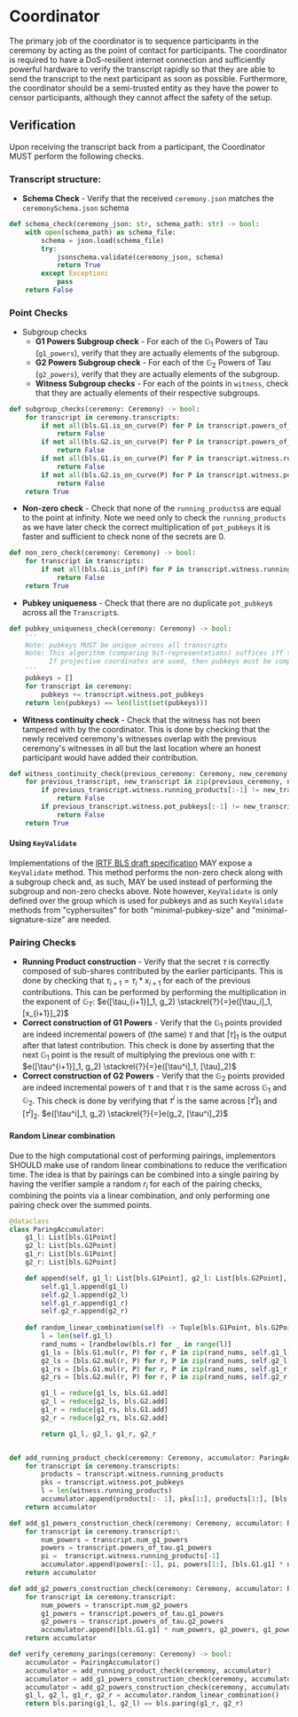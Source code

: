 # Coordinator

The primary job of the coordinator is to sequence participants in the ceremony by acting as the point of contact for participants. The coordinator is required to have a DoS-resilient internet connection and sufficiently powerful hardware to verify the transcript rapidly so that they are able to send the transcript to the next participant as soon as possible. Furthermore, the coordinator should be a semi-trusted entity as they have the power to censor participants, although they cannot affect the safety of the setup.

## Verification

Upon receiving the transcript back from a participant, the Coordinator MUST perform the following checks.

### Transcript structure:

- __Schema Check__ - Verify that the received `ceremony.json` matches the `ceremonySchema.json` schema
```python
def schema_check(ceremony_json: str, schema_path: str) -> bool:
    with open(schema_path) as schema_file:
        schema = json.load(schema_file)
        try:
            jsonschema.validate(ceremony_json, schema)
            return True
        except Exception:
            pass
    return False
```

### Point Checks

- Subgroup checks
    - __G1 Powers Subgroup check__ - For each of the $\mathbb{G}_1$ Powers of Tau (`g1_powers`), verify that they are actually elements of the subgroup.
    - __G2 Powers Subgroup check__ - For each of the $\mathbb{G}_2$ Powers of Tau (`g2_powers`), verify that they are actually elements of the subgroup.
    - __Witness Subgroup checks__ - For each of the points in `witness`, check that they are actually elements of their respective subgroups.

```python
def subgroup_checks(ceremony: Ceremony) -> bool:
    for transcript in ceremony.transcripts:
        if not all(bls.G1.is_on_curve(P) for P in transcript.powers_of_tau.g1_powers):
            return False
        if not all(bls.G2.is_on_curve(P) for P in transcript.powers_of_tau.g2_powers):
            return False
        if not all(bls.G1.is_on_curve(P) for P in transcript.witness.running_products):
            return False
        if not all(bls.G2.is_on_curve(P) for P in transcript.witness.pot_pubkeys):
            return False
    return True
```

- __Non-zero check__ - Check that none of the `running_products`s are equal to the point at infinity. Note we need only to check the `running_products` as we have later check the correct multiplication of `pot_pubkeys` it is faster and sufficient to check none of the secrets are 0.
```python
def non_zero_check(ceremony: Ceremony) -> bool:
    for transcript in transcripts:
        if not all(bls.G1.is_inf(P) for P in transcript.witness.running_products):
            return False
    return True
```
- __Pubkey uniqueness__ - Check that there are no duplicate `pot_pubkey`s across all the `Transcript`s.

```python
def pubkey_uniqueness_check(ceremony: Ceremony) -> bool:
    '''
    Note: pubkeys MUST be unique across all transcripts
    Note: This algorithm (comparing bit-representations) suffices iff the pubkeys are stored in affine co-ordinates.
          If projective coordinates are used, then pubkeys must be compared using bls.G2.is_equal()
    '''
    pubkeys = []
    for transcript in ceremony:
        pubkeys += transcript.witness.pot_pubkeys
    return len(pubkeys) == len(list(set(pubkeys)))
```

- __Witness continuity check__ - Check that the witness has not been tampered with by the coordinator. This is done by checking that the newly received ceremony's witnesses overlap with the previous ceremony's witnesses in all but the last location where an honest participant would have added their contribution.

```python
def witness_continuity_check(previous_ceremony: Ceremony, new_ceremony: Ceremony) -> bool:
    for previous_transcript, new_transcript in zip(previous_ceremony, new_ceremony):
        if previous_transcript.witness.running_products[:-1] != new_transcript.witness.running_products:
            return False
        if previous_transcript.witness.pot_pubkeys[:-1] != new_transcript.witness.pot_pubkeys:
            return False
    return True
```

#### Using `KeyValidate`

Implementations of the [IRTF BLS draft specification](https://datatracker.ietf.org/doc/html/draft-irtf-cfrg-bls-signature-04#section-2.5) MAY expose a `KeyValidate` method. This method performs the non-zero check along with a subgroup check and, as such, MAY be used instead of performing the subgroup and non-zero checks above. Note however, `KeyValidate` is only defined over the group which is used for pubkeys and as such `KeyValidate` methods from "cyphersuites" for both "minimal-pubkey-size" and "minimal-signature-size" are needed. 

### Pairing Checks

- __Running Product construction__ - Verify that the secret $\tau$ is correctly composed of sub-shares contributed by the earlier participants. This is done by checking that $\tau_{i+1} = \tau_i * x_{i+1}$ for each of the previous contributions. This can be performed by performing the multiplication in the exponent of $\mathbb{G}_T$: $e([\tau_{i+1}]_1, g_2) \stackrel{?}{=}e([\tau_i]_1, [x_{i+1}]_2)$
- __Correct construction of G1 Powers__ - Verify that the $\mathbb{G}_1$ points provided are indeed incremental powers of (the same) $\tau$ and that $[\tau]_1$ is the output after that latest contribution. This check is done by asserting that the next $\mathbb{G}_1$ point is the result of multiplying the previous one with $\tau$: $e([\tau^{i+1}]_1, g_2) \stackrel{?}{=}e([\tau^i]_1, [\tau]_2)$
- __Correct construction of G2 Powers__ - Verify that the $\mathbb{G}_2$ points provided are indeed incremental powers of $\tau$ and that $\tau$ is the same across $\mathbb{G}_1$ and $\mathbb{G}_2$. This check is done by verifying that $\tau^i$ is the same across $[\tau^i]_1$ and $[\tau^i]_2$. $e([\tau^i]_1, g_2) \stackrel{?}{=}e(g_2, [\tau^i]_2)$


#### Random Linear combination

Due to the high computational cost of performing pairings, implementors SHOULD make use of random linear combinations to reduce the verification time. The idea is that by pairings can be combined into a single pairing by having the verifier sample a random $r_i$ for each of the pairing checks, combining the points via a linear combination, and only performing one pairing check over the summed points.

```python
@dataclass
class ParingAccumulator:
    g1_l: List[bls.G1Point]
    g2_l: List[bls.G2Point]
    g1_r: List[bls.G1Point]
    g2_r: List[bls.G2Point]

    def append(self, g1_l: List[bls.G1Point], g2_l: List[bls.G2Point], g1_r: List[bls.G1Point], g2_r: List[bls.G2Point]) -> None:
        self.g1_l.append(g1_l)
        self.g2_l.append(g2_l)
        self.g1_r.append(g1_r)
        self.g2_r.append(g2_r)
    
    def random_linear_combination(self) -> Tuple[bls.G1Point, bls.G2Point, bls.G1Point, bls.G2Point]:
        l = len(self.g1_l)
        rand_nums = [randbelow(bls.r) for _ in range(l)]
        g1_ls = [bls.G1.mul(r, P) for r, P in zip(rand_nums, self.g1_l)]
        g2_ls = [bls.G2.mul(r, P) for r, P in zip(rand_nums, self.g2_l)]
        g1_rs = [bls.G1.mul(r, P) for r, P in zip(rand_nums, self.g1_r)]
        g2_rs = [bls.G2.mul(r, P) for r, P in zip(rand_nums, self.g2_r)]

        g1_l = reduce[g1_ls, bls.G1.add]
        g2_l = reduce[g2_ls, bls.G2.add]
        g1_r = reduce[g1_rs, bls.G1.add]
        g2_r = reduce[g2_rs, bls.G2.add]

        return g1_l, g2_l, g1_r, g2_r


def add_running_product_check(ceremony: Ceremony, accumulator: ParingAccumulator) -> PairingAccumulator:
    for transcript in ceremony.transcripts:
        products = transcript.witness.running_products
        pks = transcript.witness.pot_pubkeys
        l = len(witness.running_products)
        accumulator.append(products[:- 1], pks[1:], products[1:], [bls.G1.g1] * l)
    return accumulator

def add_g1_powers_construction_check(ceremony: Ceremony, accumulator: ParingAccumulator) -> PairingAccumulator:
    for transcript in ceremony.transcript:\
        num_powers = transcript.num_g1_powers
        powers = transcript.powers_of_tau.g1_powers
        pi =  transcript.witness.running_products[-1]
        accumulator.append(powers[:-1], pi, powers[1:], [bls.G1.g1] * num_powers)
    return accumulator

def add_g2_powers_construction_check(ceremony: Ceremony, accumulator: ParingAccumulator) -> PairingAccumulator:
    for transcript in ceremony.transcript:
        num_powers = transcript.num_g2_powers
        g1_powers = transcript.powers_of_tau.g1_powers
        g2_powers = transcript.powers_of_tau.g2_powers
        accumulator.append([bls.G1.g1] * num_powers, g2_powers, g1_powers, [bls.G2.g2] * num_powers)
    return accumulator

def verify_ceremony_parings(ceremony: Ceremony) -> bool:
    accumulator = PairingAccumulator()
    accumulator = add_running_product_check(ceremony, accumulator)
    accumulator = add_g1_powers_construction_check(ceremony, accumulator)
    accumulator = add_g2_powers_construction_check(ceremony, accumulator)
    g1_l, g2_l, g1_r, g2_r = accumulator.random_linear_combination()
    return bls.paring(g1_l, g2_l) == bls.paring(g1_r, g2_r)
```
